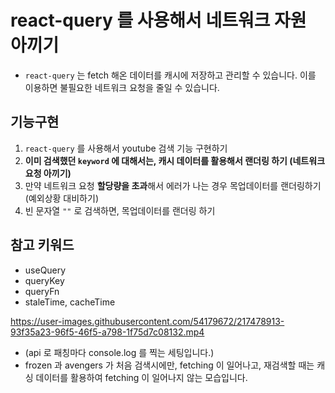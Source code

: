 # react-query 를 사용해서 네트워크 자원 아끼기

- `react-query` 는 fetch 해온 데이터를 캐시에 저장하고 관리할 수 있습니다. 이를 이용하면 불필요한 네트워크 요청을 줄일 수 있습니다.

## 기능구현

1. `react-query` 를 사용해서 youtube 검색 기능 구현하기
2. **이미 검색했던 `keyword` 에 대해서는, 캐시 데이터를 활용해서 랜더링 하기 (네트워크 요청 아끼기)**
3. 만약 네트워크 요청 **할당량을 초과**해서 에러가 나는 경우 목업데이터를 랜더링하기 (예외상황 대비하기)
4. 빈 문자열 `""` 로 검색하면, 목업데이터를 랜더링 하기

## 참고 키워드

- useQuery
- queryKey
- queryFn
- staleTime, cacheTime



https://user-images.githubusercontent.com/54179672/217478913-93f35a23-96f5-46f5-a798-1f75d7c08132.mp4
- (api 로 패칭마다 console.log 를 찍는 세팅입니다.)
- frozen 과 avengers 가 처음 검색시에만, fetching 이 일어나고, 재검색할 때는 캐싱 데이터를 활용하여 fetching 이 일어나지 않는 모습입니다.

